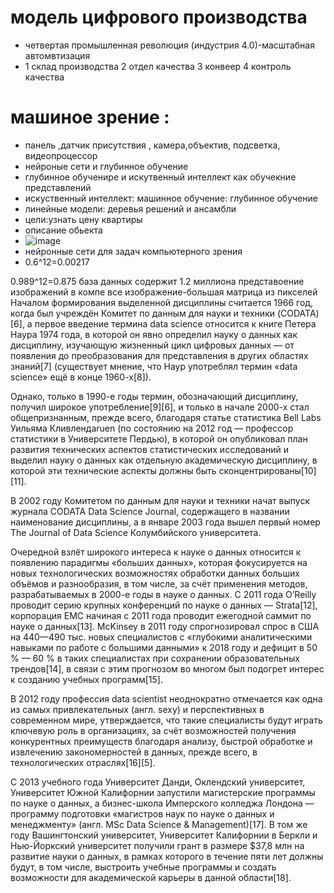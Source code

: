 # модель цифрового производства
* четвертая промышленная революция (индустрия 4.0)-масштабная автомвтизация 
* 1 склад производства 2 отдел качества 3 конвеер 4 контроль качества
# машиное зрение : 
* панель ,датчик присутствия , камера,объектив, подсветка, видеопроцессор
* нейроные сети и глубинное обучение 
* глубинное обученире и искутвенный интеллект как обучекние представлений 
* искуственный интеллект: машинное обучение: глубинное обучение
*  линейные модели: деревья решений и ансамбли
*  цели:узнать цену квартиры 
*  описание обьекта
*   ![image](https://user-images.githubusercontent.com/97598502/190997434-a9bea830-8046-4e53-b7b6-f9810849b0df.png)
*   нейронные сети для задач компьютерного зрения
*   0.6^12=0.00217

0.989^12=0.875
база данных содержит 1.2 миллиона 
представоение изображений в компе
все изображение-большая матрица из пикселей
Началом формирования выделенной дисциплины считается 1966 год, когда был учреждён Комитет по данным для науки и техники (CODATA)[6], а первое введение термина data science относится к книге Петера Наура 1974 года, в которой он явно определил науку о данных как дисциплину, изучающую жизненный цикл цифровых данных — от появления до преобразования для представления в других областях знаний[7] (существует мнение, что Наур употреблял термин «data science» ещё в конце 1960-х[8]).

Однако, только в 1990-е годы термин, обозначающий дисциплину, получил широкое употребление[9][6], и только в начале 2000-х стал общепризнанным, прежде всего, благодаря статье статистика Bell Labs Уильяма Кливлендаruen (по состоянию на 2012 год — профессор статистики в Университете Пердью), в которой он опубликовал план развития технических аспектов статистических исследований и выделил науку о данных как отдельную академическую дисциплину, в которой эти технические аспекты должны быть сконцентрированы[10][11].

В 2002 году Комитетом по данным для науки и техники начат выпуск журнала CODATA Data Science Journal, содержащего в названии наименование дисциплины, а в январе 2003 года вышел первый номер The Journal of Data Science Колумбийского университета.

Очередной взлёт широкого интереса к науке о данных относится к появлению парадигмы «больших данных», которая фокусируется на новых технологических возможностях обработки данных больших объёмов и разнообразия, в том числе, за счёт применения методов, разрабатываемых в 2000-е годы в науке о данных. С 2011 года O’Reilly проводит серию крупных конференций по науке о данных — Strata[12], корпорация EMC начиная с 2011 года проводит ежегодной саммит по науке о данных[13]. McKinsey в 2011 году спрогнозировал спрос в США на 440—490 тыс. новых специалистов с «глубокими аналитическими навыками по работе с большими данными» к 2018 году и дефицит в 50 % — 60 % в таких специалистах при сохранении образовательных трендов[14], в связи с этим прогнозом во многом был подогрет интерес к созданию учебных программ[15].

В 2012 году профессия data scientist неоднократно отмечается как одна из самых привлекательных (англ. sexy) и перспективных в современном мире, утверждается, что такие специалисты будут играть ключевую роль в организациях, за счёт возможностей получения конкурентных преимуществ благодаря анализу, быстрой обработке и извлечению закономерностей в данных, прежде всего, в технологических отраслях[16][5].

С 2013 учебного года Университет Данди, Оклендский университет, Университет Южной Калифорнии запустили магистерские программы по науке о данных, а бизнес-школа Имперского колледжа Лондона — программу подготовки «магистров наук по науке о данных и менеджменту» (англ. MSc Data Science & Management)[17]. В том же году Вашингтонский университет, Университет Калифорнии в Беркли и Нью-Йоркский университет получили грант в размере $37,8 млн на развитие науки о данных, в рамках которого в течение пяти лет должны будут, в том числе, выстроить учебные программы и создать возможности для академической карьеры в данной области[18].
